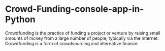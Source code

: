 # Crowd-Funding-console-app-in-Python
Crowdfunding is the practice of funding a project or venture by raising small amounts of money from a large number of people, typically via the Internet. Crowdfunding is a form of crowdsourcing and alternative finance
